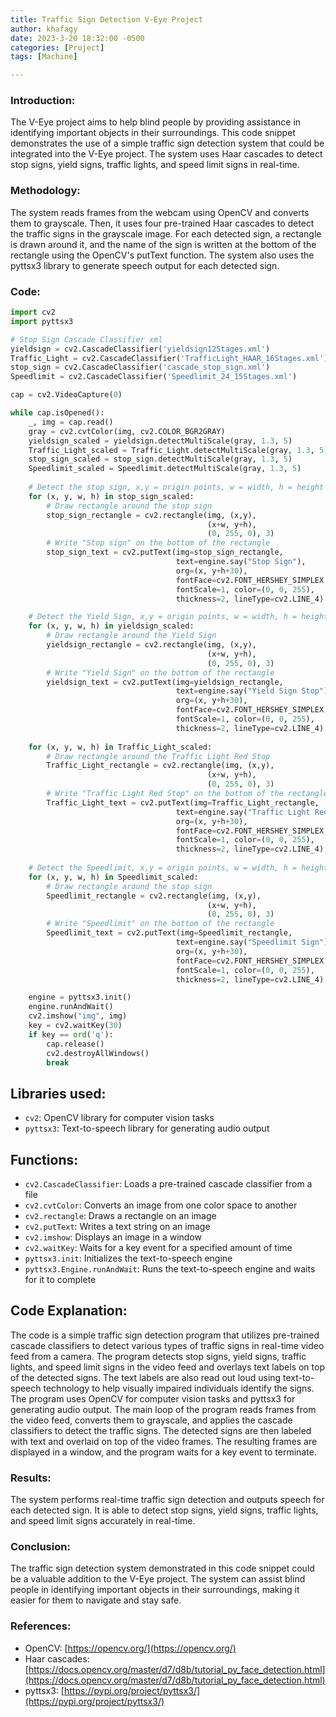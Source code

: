 ```yaml
---
title: Traffic Sign Detection V-Eye Project
author: khafagy
date: 2023-3-20 18:32:00 -0500
categories: [Project]
tags: [Machine]

---
```



### Introduction:

The V-Eye project aims to help blind people by providing assistance in identifying important objects in their surroundings. This code snippet demonstrates the use of a simple traffic sign detection system that could be integrated into the V-Eye project. The system uses Haar cascades to detect stop signs, yield signs, traffic lights, and speed limit signs in real-time.

### Methodology:

The system reads frames from the webcam using OpenCV and converts them to grayscale. Then, it uses four pre-trained Haar cascades to detect the traffic signs in the grayscale image. For each detected sign, a rectangle is drawn around it, and the name of the sign is written at the bottom of the rectangle using the OpenCV's putText function. The system also uses the pyttsx3 library to generate speech output for each detected sign.

### Code:

```python
import cv2
import pyttsx3

# Stop Sign Cascade Classifier xml
yieldsign = cv2.CascadeClassifier('yieldsign12Stages.xml')
Traffic_Light = cv2.CascadeClassifier('TrafficLight_HAAR_16Stages.xml')
stop_sign = cv2.CascadeClassifier('cascade_stop_sign.xml')
Speedlimit = cv2.CascadeClassifier('Speedlimit_24_15Stages.xml')

cap = cv2.VideoCapture(0)

while cap.isOpened():
    _, img = cap.read()
    gray = cv2.cvtColor(img, cv2.COLOR_BGR2GRAY)
    yieldsign_scaled = yieldsign.detectMultiScale(gray, 1.3, 5)
    Traffic_Light_scaled = Traffic_Light.detectMultiScale(gray, 1.3, 5)
    stop_sign_scaled = stop_sign.detectMultiScale(gray, 1.3, 5)
    Speedlimit_scaled = Speedlimit.detectMultiScale(gray, 1.3, 5)
    
    # Detect the stop sign, x,y = origin points, w = width, h = height
    for (x, y, w, h) in stop_sign_scaled:
        # Draw rectangle around the stop sign
        stop_sign_rectangle = cv2.rectangle(img, (x,y),
                                            (x+w, y+h),
                                            (0, 255, 0), 3)
        # Write "Stop sign" on the bottom of the rectangle
        stop_sign_text = cv2.putText(img=stop_sign_rectangle,
                                     text=engine.say("Stop Sign"),
                                     org=(x, y+h+30),
                                     fontFace=cv2.FONT_HERSHEY_SIMPLEX,
                                     fontScale=1, color=(0, 0, 255),
                                     thickness=2, lineType=cv2.LINE_4)

    # Detect the Yield Sign, x,y = origin points, w = width, h = height
    for (x, y, w, h) in yieldsign_scaled:
        # Draw rectangle around the Yield Sign
        yieldsign_rectangle = cv2.rectangle(img, (x,y),
                                            (x+w, y+h),
                                            (0, 255, 0), 3)
        # Write "Yield Sign" on the bottom of the rectangle
        yieldsign_text = cv2.putText(img=yieldsign_rectangle,
                                     text=engine.say("Yield Sign Stop"),
                                     org=(x, y+h+30),
                                     fontFace=cv2.FONT_HERSHEY_SIMPLEX,
                                     fontScale=1, color=(0, 0, 255),
                                     thickness=2, lineType=cv2.LINE_4)
                                     
    for (x, y, w, h) in Traffic_Light_scaled:
        # Draw rectangle around the Traffic Light Red Stop
        Traffic_Light_rectangle = cv2.rectangle(img, (x,y),
                                            (x+w, y+h),
                                            (0, 255, 0), 3)
        # Write "Traffic Light Red Stop" on the bottom of the rectangle
        Traffic_Light_text = cv2.putText(img=Traffic_Light_rectangle,
                                     text=engine.say("Traffic Light Red Stop"),
                                     org=(x, y+h+30),
                                     fontFace=cv2.FONT_HERSHEY_SIMPLEX,
                                     fontScale=1, color=(0, 0, 255),
                                     thickness=2, lineType=cv2.LINE_4)
                                     
    # Detect the Speedlimit, x,y = origin points, w = width, h = height
    for (x, y, w, h) in Speedlimit_scaled:
        # Draw rectangle around the stop sign
        Speedlimit_rectangle = cv2.rectangle(img, (x,y),
                                            (x+w, y+h),
                                            (0, 255, 0), 3)
        # Write "Speedlimit" on the bottom of the rectangle
        Speedlimit_text = cv2.putText(img=Speedlimit_rectangle,
                                     text=engine.say("Speedlimit Sign"),
                                     org=(x, y+h+30),
                                     fontFace=cv2.FONT_HERSHEY_SIMPLEX,
                                     fontScale=1, color=(0, 0, 255),
                                     thickness=2, lineType=cv2.LINE_4)

    engine = pyttsx3.init()
    engine.runAndWait()
    cv2.imshow("img", img)
    key = cv2.waitKey(30)
    if key == ord('q'):
        cap.release()
        cv2.destroyAllWindows()
        break
```

## Libraries used:

- `cv2`: OpenCV library for computer vision tasks
- `pyttsx3`: Text-to-speech library for generating audio output

## Functions:

- `cv2.CascadeClassifier`: Loads a pre-trained cascade classifier from a file
- `cv2.cvtColor`: Converts an image from one color space to another
- `cv2.rectangle`: Draws a rectangle on an image
- `cv2.putText`: Writes a text string on an image
- `cv2.imshow`: Displays an image in a window
- `cv2.waitKey`: Waits for a key event for a specified amount of time
- `pyttsx3.init`: Initializes the text-to-speech engine
- `pyttsx3.Engine.runAndWait`: Runs the text-to-speech engine and waits for it to complete

## Code Explanation:

The code is a simple traffic sign detection program that utilizes pre-trained cascade classifiers to detect various types of traffic signs in real-time video feed from a camera. The program detects stop signs, yield signs, traffic lights, and speed limit signs in the video feed and overlays text labels on top of the detected signs. The text labels are also read out loud using text-to-speech technology to help visually impaired individuals identify the signs. The program uses OpenCV for computer vision tasks and pyttsx3 for generating audio output. The main loop of the program reads frames from the video feed, converts them to grayscale, and applies the cascade classifiers to detect the traffic signs. The detected signs are then labeled with text and overlaid on top of the video frames. The resulting frames are displayed in a window, and the program waits for a key event to terminate.

### Results:

The system performs real-time traffic sign detection and outputs speech for each detected sign. It is able to detect stop signs, yield signs, traffic lights, and speed limit signs accurately in real-time.

### Conclusion:

The traffic sign detection system demonstrated in this code snippet could be a valuable addition to the V-Eye project. The system can assist blind people in identifying important objects in their surroundings, making it easier for them to navigate and stay safe.

### References:

- OpenCV: [https://opencv.org/](https://opencv.org/)
- Haar cascades: [https://docs.opencv.org/master/d7/d8b/tutorial_py_face_detection.html](https://docs.opencv.org/master/d7/d8b/tutorial_py_face_detection.html)
- pyttsx3: [https://pypi.org/project/pyttsx3/](https://pypi.org/project/pyttsx3/)
